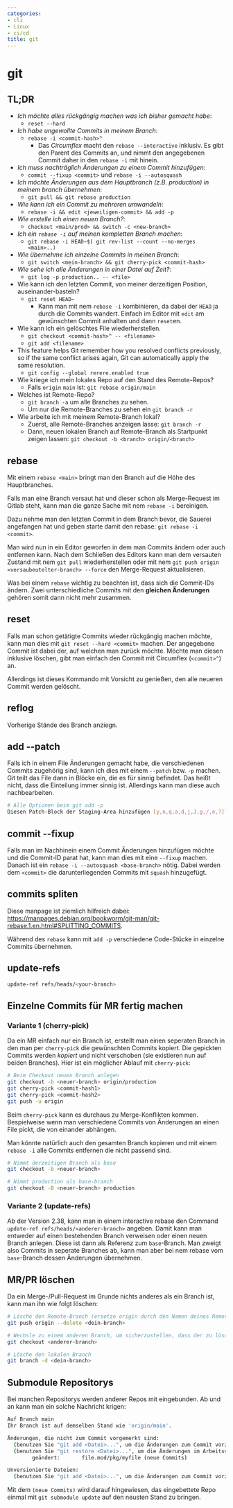 ```yaml
---
categories:
- cli
- Linux
- ci/cd
title: git
---
```


# git

## TL;DR 

-   *Ich möchte alles rückgängig machen was ich bisher gemacht habe*:
    -   `reset --hard`
-   *Ich habe ungewollte Commits in meinem Branch*:
    -   `rebase -i <commit-hash>^`
        - Das *Circumflex* macht den `rebase --interactive` inklusiv. Es gibt den Parent des Commits an, und nimmt den angegebenen Commit daher in den `rebase -i` mit hinein.
-   *Ich muss nachträglich Änderungen zu einem Commit hinzufügen*:
    -   `commit --fixup <commit>` und `rebase -i --autosquash`
-   *Ich möchte Änderungen aus dem Hauptbranch (z.B. production) in
    meinem branch übernehmen*:
    -   `git pull && git rebase production`
-   *Wie kann ich ein Commit zu mehreren umwandeln*:
    -   `rebase -i && edit <jeweiligen-commit> && add -p`
-   *Wie erstelle ich einen neuen Branch?*:
    -   `checkout <main/prod> && switch -c <new-branch>`
-   *Ich ein `rebase -i` auf meinen kompletten Branch machen*:
    -   `git rebase -i HEAD~$( git rev-list --count --no-merges <main>..)`
-   *Wie übernehme ich einzelne Commits in meinen Branch*:
    -   `git switch <mein-branch> && git cherry-pick <commit-hash>`
-   *Wie sehe ich alle Änderungen in einer Datei auf Zeit?*:
    -   `git log -p production.. -- <file>`
-   Wie kann ich den letzten Commit, von meiner derzeitigen Position,
    auseinander-basteln?
    -   `git reset HEAD~`
        -   Kann man mit nem `rebase -i` kombinieren, da dabei der
            `HEAD` ja durch die Commits wandert. Einfach im Editor mit
            `edit` am gewünschten Commit anhalten und dann `reset`en.
-   Wie kann ich ein gelöschtes File wiederherstellen.
    -   `git checkout <commit-hash>^ -- <filename>`
    -   `git add <filename>`
-   This feature helps Git remember how you resolved conflicts
    previously, so if the same conflict arises again, Git can
    automatically apply the same resolution.
    -   `git config --global rerere.enabled true`
- Wie kriege ich mein lokales Repo auf den Stand des Remote-Repos?
    - Falls `origin` `main` ist: `git rebase origin/main`
- Welches ist Remote-Repo?
    - `git branch -a` um alle Branches zu sehen.
    - Um nur die Remote-Branches zu sehen ein `git branch -r`
- Wie arbeite ich mit meinem Remote-Branch lokal?
    - Zuerst, alle Remote-Branches anzeigen lasse: `git branch -r`
    - Dann, neuen lokalen Branch auf Remote-Branch als Startpunkt zeigen lassen: `git checkout -b <branch> origin/<branch>`

## rebase

Mit einem `rebase <main>` bringt man den Branch auf die Höhe des
Hauptbranches.

Falls man eine Branch versaut hat und dieser schon als Merge-Request im
Gitlab steht, kann man die ganze Sache mit nem `rebase -i` bereinigen.

Dazu nehme man den letzten Commit in dem Branch bevor, die Sauerei
angefangen hat und geben starte damit den rebase:
`git rebase -i <commit>`.

Man wird nun in ein Editor geworfen in dem man Commits ändern oder auch
entfernen kann. Nach dem Schließen des Editors kann man dem versauten
Zustand mit nem `git pull` wiederherstellen oder mit nem
`git push origin <versaubeutelter-branch> --force` den Merge-Request
aktualisieren.

Was bei einem `rebase` wichtig zu beachten ist, dass sich die Commit-IDs
ändern. Zwei unterschiedliche Commits mit den
**gleichen Änderungen** gehören somit dann nicht
mehr zusammen.

## reset

Falls man schon getätigte Commits wieder rückgängig machen möchte, kann
man dies mit `git reset --hard <commit>` machen. Der angegebene Commit
ist dabei der, auf welchen man zurück möchte. Möchte man diesen
inklusive löschen, gibt man einfach den Commit mit Circumflex
(`<commit>^`) an.

Allerdings ist dieses Kommando mit Vorsicht zu genießen, den alle
neueren Commit werden gelöscht.

## reflog

Vorherige Stände des Branch anziegn.

## add \--patch 

Falls ich in einem File Änderungen gemacht habe, die verschiedenen
Commits zugehörig sind, kann ich dies mit einem `--patch` bzw. `-p`
machen. Git teilt das File dann in Blöcke ein, die es für sinnig
befindet. Das heißt nicht, dass die Einteilung immer sinnig ist.
Allerdings kann man diese auch nachbearbeiten.

``` bash
# Alle Optionen beim git add -p
Diesen Patch-Block der Staging-Area hinzufügen [y,n,q,a,d,j,J,g,/,e,?]?
```

## commit --fixup <commit> 

Falls man im Nachhinein einem Commit Änderungen hinzufügen möchte und
die Commit-ID parat hat, kann man dies mit eine `--fixup` machen. Danach
ist ein `rebase -i --autosquash <base-branch>` nötig. Dabei werden dem
`<commit>` die darunterliegenden Commits mit `squash` hinzugefügt.

## commits spliten 

Diese manpage ist ziemlich hilfreich dabei:
<https://manpages.debian.org/bookworm/git-man/git-rebase.1.en.html#SPLITTING_COMMITS>.

Während des `rebase` kann mit `add -p` verschiedene Code-Stücke in
einzelne Commits übernehmen.

## update-refs

``` bash
update-ref refs/heads/<your-branch>
```

## Einzelne Commits für MR fertig machen 

### Variante 1 (cherry-pick) 

Da ein MR einfach nur ein Branch ist, erstellt man einen seperaten
Branch in den man per `cherry-pick` die gewünschten Commits kopiert. Die
gepickten Commits werden *kopiert* und nicht verschoben (sie existieren
nun auf beiden Branches). Hier ist ein möglicher Ablauf mit
`cherry-pick`:

``` bash
# Beim Checkout neuen Branch anlegen
git checkout -b <neuer-branch> origin/production
git cherry-pick <commit-hash1>
git cherry-pick <commit-hash2>
git push -u origin
```

Beim `cherry-pick` kann es durchaus zu Merge-Konflikten kommen.
Bespielweise wenn man verschiedene Commits von Änderungen an einen File
pickt, die von einander abhängen.

Man könnte natürlich auch den gesamten Branch kopieren und mit einem
`rebase -i` alle Commits entfernen die nicht passend sind.

``` bash
# Nimmt derzeitigen Branch als base
git checkout -b <neuer-branch>

# Nimmt production als base-branch
git checkout -B <neuer-branch> production
```

### Variante 2 (update-refs)
Ab der Version 2.38, kann man in einem
interactive rebase den Command `update-ref refs/heads/<anderer-branch>`
angeben. Damit kann man entweder auf einen bestehenden Branch verweisen
oder einen neuen Branch anlegen. Diese ist dann als Referenz zum
`base`-Branch. Man zweigt also Commits in seperate Branches ab, kann man
aber bei nem rebase vom `base`-Branch dessen Änderungen übernehmen.

## MR/PR löschen 

Da ein Merge-/Pull-Request im Grunde nichts anderes als ein Branch ist,
kann man ihn wie folgt löschen:

``` bash
# Lösche den Remote-Branch (ersetze origin durch den Namen deines Remotes)
git push origin --delete <dein-branch>

# Wechsle zu einem anderen Branch, um sicherzustellen, dass der zu löschende Branch nicht aktiv ist
git checkout <anderer-branch>

# Lösche den lokalen Branch
git branch -d <dein-branch>
```

## Submodule Repositorys 

Bei manchen Repositorys werden anderer Repos mit eingebunden. Ab und an
kann man ein solche Nachricht krigen:

``` bash
Auf Branch main
Ihr Branch ist auf demselben Stand wie 'origin/main'.

Änderungen, die nicht zum Commit vorgemerkt sind:
  (benutzen Sie "git add <Datei>...", um die Änderungen zum Commit vorzumerken)
  (benutzen Sie "git restore <Datei>...", um die Änderungen im Arbeitsverzeichnis zu verwerfen)
        geändert:       file.mod/pkg/myfile (neue Commits)

Unversionierte Dateien:
  (benutzen Sie "git add <Datei>...", um die Änderungen zum Commit vorzumerken)
```

Mit dem `(neue Commits)` wird darauf hingewiesen, das eingebettete Repo
einmal mit `git submodule update` auf den neusten Stand zu bringen.
